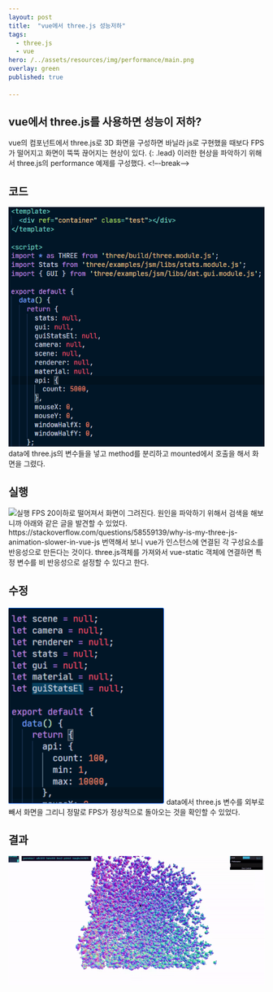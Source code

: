 ```yaml
---
layout: post
title:  "vue에서 three.js 성능저하"
tags:
  - three.js
  - vue                  
hero: /../assets/resources/img/performance/main.png
overlay: green
published: true

---
```

## vue에서 three.js를 사용하면 성능이 저하?
vue의 컴포넌트에서 three.js로 3D 화면을 구성하면 바닐라 js로 구현했을 때보다 FPS가 
떨어지고 화면이 뚝뚝 끊어지는 현상이 있다. 
{: .lead}
이러한 현상을 파악하기 위해서 three.js의 performance 예제를 구성했다.
<!–-break-–>

## 코드
<img src='/../assets/resources/img/performance/code1.png' alt='code1'>
data에 three.js의 변수들을 넣고 method를 분리하고 mounted에서
호출을 해서 화면을 그렸다.

## 실행
<img src='/../assets/resources/img/performance/vue-data-render.gif' alt='실행'>
FPS 20이하로 떨어져서 화면이 그려진다. 원인을 파악하기 위해서 검색을 
해보니까 아래와 같은 글을 발견할 수 있었다. 
https://stackoverflow.com/questions/58559139/why-is-my-three-js-animation-slower-in-vue-js
번역해서 보니 vue가 인스턴스에 연결된 각 구성요소를 반응성으로 만든다는 것이다. 
three.js객체를 가져와서 vue-static 객체에 연결하면 특정 변수를 비 반응성으로 
설정할 수 있다고 한다. 

## 수정
<img src='/../assets/resources/img/performance/code2.png' alt='code2'>
data에서 three.js 변수를 외부로 빼서 화면을 그리니 정말로 FPS가
정상적으로 돌아오는 것을 확인할 수 있었다.

## 결과
<img src='/../assets/resources/img/performance/vue-render.gif' alt='code2'>
